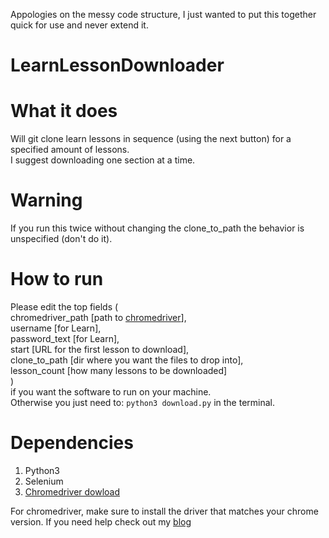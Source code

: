 Appologies on the messy code structure, I just wanted to put this together quick for use and never extend it.

# LearnLessonDownloader

# What it does
Will git clone learn lessons in sequence (using the next button) for a specified amount of lessons.<br>
I suggest downloading one section at a time. 

# Warning
If you run this twice without changing the clone_to_path the behavior is unspecified (don't do it).

# How to run
Please edit the top fields (<br>
chromedriver_path [path to [chromedriver](https://sites.google.com/a/chromium.org/chromedriver/)], <br>
username [for Learn],<br>
password_text [for Learn], <br>
start [URL for the first lesson to download],<br>
clone_to_path [dir where you want the files to drop into], <br>
lesson_count [how many lessons to be downloaded]<br>)<br>
if you want the software to run on your machine.
<br>
Otherwise you just need to: `python3 download.py`
in the terminal.

# Dependencies
1. Python3
2. Selenium
3. [Chromedriver dowload](https://sites.google.com/a/chromium.org/chromedriver/)

For chromedriver, make sure to install the driver that matches your chrome version. If you need help check out my [blog](https://nodascience.com/2019/05/19/streamlining-your-chrome-workflow-with-selenium/)

